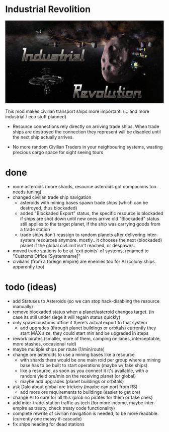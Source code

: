 # Industrial Revolition

![logo](IndustrialRevolution/logo.png "")

This mod makes civilian transport ships more important.
(... and more industrial / eco stuff planned)

- Resource connections rely directly on arriving trade ships.
  When trade ships are destroyed the connection they represent will be disabled until the next ship actually arrives.

- No more random Civilian Traders in your neighbouring systems, wasting precious cargo space for sight seeing tours

# done
- more asteroids (more shards, resource asteroids got companions too. needs tuning)
- changed civilian trade ship navigation
    - asteroids with mining bases spawn trade ships (which can be destroyed, thus blockaded)
    - added "Blockaded Export" status, the specific resource is blockaded if ships are shot down until new ones arrive
      old "Blockaded" status still applies to the target planet, if the ship was carrying goods from a trade station
    - trade ships don't reassign to random planets after delivering inter-system resources anymore.
      mostly.. it chooses the next (blockaded) planet if the global civLimit isn't reached, or despawns.
- moved trade stations to be at 'exit points' of systems, renamed to "Customs Office [Systemname]"
- civilians (from a foreign empire) are enemies too for AI (colony ships apparently too)

# todo (ideas)
- add Statuses to Asteroids (so we can stop hack-disabling the resource manually)
- remove blockaded status when a planet/asteroid changes target.
  (in case its still under siege it will regain status quickly)
- only spawn customs office if there's actual export to that system
    - add upgrades (through planet buildings or orbitals)
      currently they start MAX size, they could start min and be upgraded in steps
- rework pirates (smaller, more of them, camping on lanes, interceptable, more stashes, occasional raid)
- maybe multiple ships per route (1/min/route)
- change ore asteroids to use a mining bases like a resource
    - with shards there would be one main roid per group where a mining base has to be built to start operations (maybe w/ fake ships).
    - like a resource, as soon as you connect it it's available, with a random yield ore/min on the receiving planet (or global)
    - maybe add upgrades (planet buildings or orbitals)
- ask Dalo about global ore trickery (maybe can port from RS)
    - add more ore requirements to buildings (easier to get ore)
- change AI to care for all this (prob no pirates for them or fake ones)
- add inter-trade-station traffic as tech (for more income, maybe inter-empire as treaty, check treaty code functionality)
- complete rewrite of civilian navigation is needed, to be more readable. (currently one messy if-cascade)
- fix ships heading for dead stations